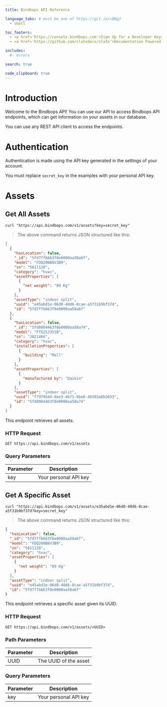 ```yaml
---
title: Bindbops API Reference

language_tabs: # must be one of https://git.io/vQNgJ
  - shell

toc_footers:
  - <a href='https://console.bindbops.com'>Sign Up for a Developer Key</a>
  - <a href='https://github.com/slatedocs/slate'>Documentation Powered by Slate</a>

includes:
  #- errors

search: true

code_clipboard: true
---
```


# Introduction

Welcome to the Bindbops API! You can use our API to access Bindbops API endpoints, which can get information on your assets in our database.

You can use any REST API client to access the endpoints.

# Authentication

Authentication is made using the API key generated in the settings of your account.

<aside class="notice">
You must replace <code>secret_key</code> in the examples with your personal API key.
</aside>

# Assets

## Get All Assets

```shell
curl "https://api.bindbops.com/v1/assets?key=secret_key"
```

> The above command returns JSON structured like this:

```json
[
  {
    "hasLocation": false,
    "_id": "5fd7ffb663f8e0000aa58a6f",
    "model": "FDQ200B8V3B9",
    "sn": "5611128",
    "category": "hvac",
    "assetProperties": [
      {
        "net weight": "89 Kg"
      }
    ],
    "assetType": "indoor split",
    "uuid": "e45abd1e-06d0-40d6-8cae-a5f31b9bf37d",
    "id": "5fd7ffb663f8e0000aa58a6f"
  },
  {
    "hasLocation": false,
    "_id": "5fd8004463f8e0000aa58a74",
    "model": "FTX25J3V1B",
    "sn": "J021466",
    "category": "hvac",
    "installationProperties": [
      {
        "building": "Mall"
      }
    ],
    "assetProperties": [
      {
        "manufactured by": "Daikin"
      }
    ],
    "assetType": "indoor split",
    "uuid": "f797954d-8ee3-4b71-9be8-46503a8b3033",
    "id": "5fd8004463f8e0000aa58a74"
  }
]
```

This endpoint retrieves all assets.

### HTTP Request

`GET https://api.bindbops.com/v1/assets`

### Query Parameters

| Parameter | Description           |
| --------- | --------------------- |
| key       | Your personal API key |

## Get A Specific Asset

```shell
curl "https://api.bindbops.com/v1/assets/e35abd1e-06d0-40d6-8cae-a5f31b9bf37d?key=secret_key"
```

> The above command returns JSON structured like this:

```json
{
  "hasLocation": false,
  "_id": "5fd7ffb663f8e0000aa58a6f",
  "model": "FDQ200B8V3B9",
  "sn": "5611128",
  "category": "hvac",
  "assetProperties": [
    {
      "net weight": "89 Kg"
    }
  ],
  "assetType": "indoor split",
  "uuid": "e45abd1e-06d0-40d6-8cae-a5f31b9bf37d",
  "id": "5fd7ffb663f8e0000aa58a6f"
}
```

This endpoint retrieves a specific asset given its UUID.

### HTTP Request

`GET https://api.bindbops.com/v1/assets/<UUID>`

### Path Parameters

| Parameter | Description           |
| --------- | --------------------- |
| UUID      | The UUID of the asset |

### Query Parameters

| Parameter | Description           |
| --------- | --------------------- |
| key       | Your personal API key |

